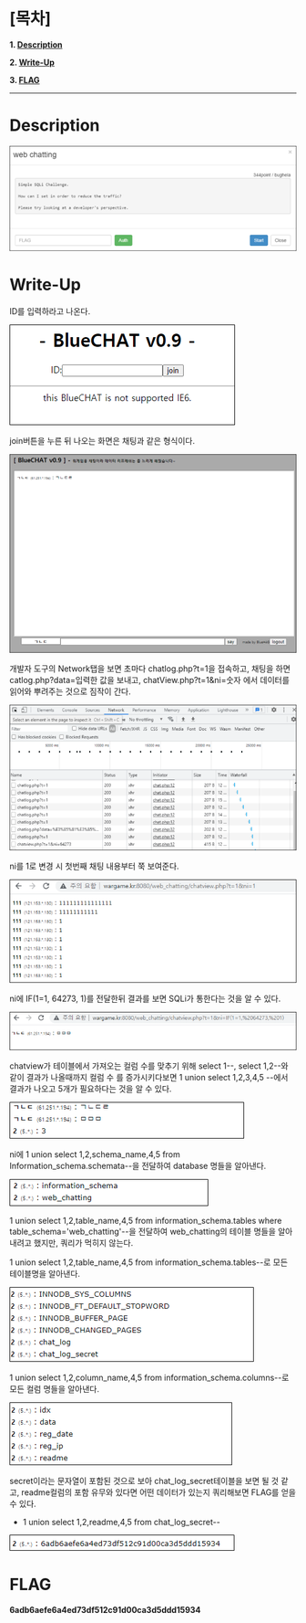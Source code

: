 # [목차]
**1. [Description](#Description)**

**2. [Write-Up](#Write-Up)**

**3. [FLAG](#FLAG)**


***


# **Description**

![](images/2022-01-03-00-29-26.png)

# **Write-Up**

ID를 입력하라고 나온다.

![](images/2022-01-03-00-29-36.png)

join버튼을 누른 뒤 나오는 화면은 채팅과 같은 형식이다.

![](images/2022-01-03-00-29-45.png)

개발자 도구의 Network탭을 보면 초마다 chatlog.php?t=1을 접속하고, 채팅을 하면 catlog.php?data=입력한 값을 보내고, chatView.php?t=1&ni=숫자 에서 데이터를 읽어와 뿌려주는 것으로 짐작이 간다.

![](images/2022-01-03-00-29-53.png)

ni를 1로 변경 시 첫번째 채팅 내용부터 쭉 보여준다.

![](images/2022-01-03-00-30-01.png)

ni에 IF(1=1, 64273, 1)를 전달한뒤 결과를 보면 SQLi가 통한다는 것을 알 수 있다.

![](images/2022-01-03-00-30-09.png)

chatview가 테이블에서 가져오는 컬럼 수를 맞추기 위해 select 1--, select 1,2--와 같이 결과가 나올때까지 컬럼 수 를 증가시키다보면 1 union select 1,2,3,4,5 --에서 결과가 나오고 5개가 필요하다는 것을 알 수 있다.

![](images/2022-01-03-00-30-21.png)

ni에 1 union select 1,2,schema_name,4,5 from Information_schema.schemata--을 전달하여 database 명들을 알아낸다.

![](images/2022-01-03-00-30-26.png)

1 union select 1,2,table_name,4,5 from information_schema.tables where table_schema='web_chatting'--을 전달하여 web_chatting의 테이블 명들을 알아내려고 했지만, 쿼리가 먹히지 않는다.

1 union select 1,2,table_name,4,5 from information_schema.tables--로 모든 테이블명을 알아낸다.

![](images/2022-01-03-00-30-34.png)

1 union select 1,2,column_name,4,5 from information_schema.columns--로 모든 컬럼 명들을 알아낸다.

![](images/2022-01-03-00-30-40.png)

secret이라는 문자열이 포함된 것으로 보아 chat_log_secret테이블을 보면 될 것 같고, readme컬럼의 포함 유무와 있다면 어떤 데이터가 있는지 쿼리해보면 FLAG를 얻을 수 있다.

* 1 union select 1,2,readme,4,5 from chat_log_secret--

![](images/2022-01-03-00-30-48.png)


# **FLAG**

**6adb6aefe6a4ed73df512c91d00ca3d5ddd15934**